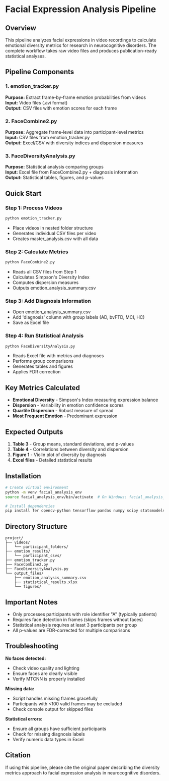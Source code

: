 # Facial Expression Analysis Pipeline

## Overview
This pipeline analyzes facial expressions in video recordings to calculate emotional diversity metrics for research in neurocognitive disorders. The complete workflow takes raw video files and produces publication-ready statistical analyses.

## Pipeline Components

### 1. emotion_tracker.py
**Purpose:** Extract frame-by-frame emotion probabilities from videos  
**Input:** Video files (.avi format)  
**Output:** CSV files with emotion scores for each frame  

### 2. FaceCombine2.py
**Purpose:** Aggregate frame-level data into participant-level metrics  
**Input:** CSV files from emotion_tracker.py  
**Output:** Excel/CSV with diversity indices and dispersion measures  

### 3. FaceDiversityAnalysis.py
**Purpose:** Statistical analysis comparing groups  
**Input:** Excel file from FaceCombine2.py + diagnosis information  
**Output:** Statistical tables, figures, and p-values  

## Quick Start

### Step 1: Process Videos
```bash
python emotion_tracker.py
```
- Place videos in nested folder structure
- Generates individual CSV files per video
- Creates master_analysis.csv with all data

### Step 2: Calculate Metrics
```bash
python FaceCombine2.py
```
- Reads all CSV files from Step 1
- Calculates Simpson's Diversity Index
- Computes dispersion measures
- Outputs emotion_analysis_summary.csv

### Step 3: Add Diagnosis Information
- Open emotion_analysis_summary.csv
- Add 'diagnosis' column with group labels (AD, bvFTD, MCI, HC)
- Save as Excel file

### Step 4: Run Statistical Analysis
```bash
python FaceDiversityAnalysis.py
```
- Reads Excel file with metrics and diagnoses
- Performs group comparisons
- Generates tables and figures
- Applies FDR correction

## Key Metrics Calculated

- **Emotional Diversity** - Simpson's Index measuring expression balance
- **Dispersion** - Variability in emotion confidence scores
- **Quartile Dispersion** - Robust measure of spread
- **Most Frequent Emotion** - Predominant expression

## Expected Outputs

1. **Table 3** - Group means, standard deviations, and p-values
2. **Table 4** - Correlations between diversity and dispersion
3. **Figure 1** - Violin plot of diversity by diagnosis
4. **Excel files** - Detailed statistical results

## Installation

```bash
# Create virtual environment
python -m venv facial_analysis_env
source facial_analysis_env/bin/activate  # On Windows: facial_analysis_env\Scripts\activate

# Install dependencies
pip install fer opencv-python tensorflow pandas numpy scipy statsmodels seaborn matplotlib tabulate openpyxl
```

## Directory Structure
```
project/
├── videos/
│   └── participant_folders/
├── emotion_results/
│   └── participant_csvs/
├── emotion_tracker.py
├── FaceCombine2.py
├── FaceDiversityAnalysis.py
└── output_files/
    ├── emotion_analysis_summary.csv
    ├── statistical_results.xlsx
    └── figures/
```

## Important Notes

- Only processes participants with role identifier "A" (typically patients)
- Requires face detection in frames (skips frames without faces)
- Statistical analysis requires at least 3 participants per group
- All p-values are FDR-corrected for multiple comparisons

## Troubleshooting

**No faces detected:**
- Check video quality and lighting
- Ensure faces are clearly visible
- Verify MTCNN is properly installed

**Missing data:**
- Script handles missing frames gracefully
- Participants with <100 valid frames may be excluded
- Check console output for skipped files

**Statistical errors:**
- Ensure all groups have sufficient participants
- Check for missing diagnosis labels
- Verify numeric data types in Excel

## Citation
If using this pipeline, please cite the original paper describing the diversity metrics approach to facial expression analysis in neurocognitive disorders.